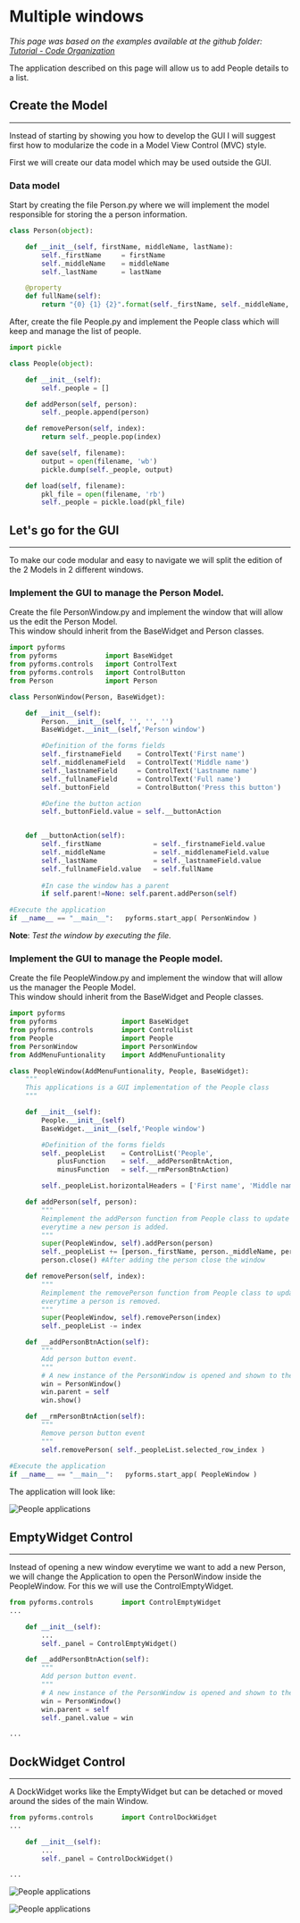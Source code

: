 # Multiple windows

*This page was based on the examples available at the github folder: [Tutorial - Code Organization](https://github.com/UmSenhorQualquer/pyforms/tree/master/tutorials/3.CodeOrganization)*

The application described on this page will allow us to add People details to a list.

## **Create the Model**
***************************

Instead of starting by showing you how to develop the GUI I will suggest first how to modularize the code in a Model View Control (MVC) style.

First we will create our data model which may be used outside the GUI.

### Data model

Start by creating the file Person.py where we will implement the model responsible for storing the a person information.

```python
class Person(object):

	def __init__(self, firstName, middleName, lastName):
		self._firstName 	= firstName
		self._middleName 	= middleName
		self._lastName 		= lastName

	@property 
	def fullName(self):
		return "{0} {1} {2}".format(self._firstName, self._middleName, self._lastName)
```

After, create the file People.py and implement the People class which will keep and manage the list of people.

```python
import pickle

class People(object):

	def __init__(self):
		self._people = []

	def addPerson(self, person):
		self._people.append(person)

	def removePerson(self, index):
		return self._people.pop(index)

	def save(self, filename):
		output = open(filename, 'wb')
		pickle.dump(self._people, output)

	def load(self, filename):
		pkl_file = open(filename, 'rb')
		self._people = pickle.load(pkl_file)
```
  

## **Let's go for the GUI**
***************************

To make our code modular and easy to navigate we will split the edition of the 2 Models in 2 different windows.

### Implement the GUI to manage the Person Model.

Create the file PersonWindow.py and implement the window that will allow us the edit the Person Model.  
This window should inherit from the BaseWidget and Person classes.

```python
import pyforms
from pyforms 			import BaseWidget
from pyforms.controls 	import ControlText
from pyforms.controls 	import ControlButton
from Person 			import Person

class PersonWindow(Person, BaseWidget):

	def __init__(self):
		Person.__init__(self, '', '', '')
		BaseWidget.__init__(self,'Person window')

		#Definition of the forms fields
		self._firstnameField 	= ControlText('First name')
		self._middlenameField  	= ControlText('Middle name')
		self._lastnameField  	= ControlText('Lastname name')
		self._fullnameField  	= ControlText('Full name')
		self._buttonField  		= ControlButton('Press this button')

		#Define the button action
		self._buttonField.value = self.__buttonAction


	def __buttonAction(self):
		self._firstName  			= self._firstnameField.value
		self._middleName 			= self._middlenameField.value
		self._lastName  			= self._lastnameField.value
		self._fullnameField.value 	= self.fullName
		
		#In case the window has a parent
		if self.parent!=None: self.parent.addPerson(self)

#Execute the application
if __name__ == "__main__":	 pyforms.start_app( PersonWindow )
```

**Note**: *Test the window by executing the file.*

### Implement the GUI to manage the People model.

Create the file PeopleWindow.py and implement the window that will allow us the manager the People Model.  
This window should inherit from the BaseWidget and People classes.

```python
import pyforms
from pyforms 				import BaseWidget
from pyforms.controls  		import ControlList
from People 				import People
from PersonWindow 			import PersonWindow
from AddMenuFuntionality 	import AddMenuFuntionality

class PeopleWindow(AddMenuFuntionality, People, BaseWidget):
	"""
	This applications is a GUI implementation of the People class
	"""

	def __init__(self):
		People.__init__(self)
		BaseWidget.__init__(self,'People window')

		#Definition of the forms fields
		self._peopleList	= ControlList('People', 
			plusFunction	= self.__addPersonBtnAction, 
			minusFunction	= self.__rmPersonBtnAction)

		self._peopleList.horizontalHeaders = ['First name', 'Middle name', 'Last name']

	def addPerson(self, person):
		"""
		Reimplement the addPerson function from People class to update the GUI 
		everytime a new person is added.
		"""
		super(PeopleWindow, self).addPerson(person)
		self._peopleList += [person._firstName, person._middleName, person._lastName]
		person.close() #After adding the person close the window

	def removePerson(self, index):
		"""
		Reimplement the removePerson function from People class to update the GUI 
		everytime a person is removed.
		"""
		super(PeopleWindow, self).removePerson(index)
		self._peopleList -= index

	def __addPersonBtnAction(self):
		"""
		Add person button event. 
		"""
		# A new instance of the PersonWindow is opened and shown to the user.
		win = PersonWindow() 
		win.parent = self
		win.show()

	def __rmPersonBtnAction(self):
		"""
		Remove person button event
		"""
		self.removePerson( self._peopleList.selected_row_index ) 
	
#Execute the application
if __name__ == "__main__":	 pyforms.start_app( PeopleWindow )
```

The application will look like:

![People applications](https://raw.githubusercontent.com/UmSenhorQualquer/pyforms/master/docs/imgs/getting-started-5.png?raw=true "Screen")


## **EmptyWidget Control**
***************************

Instead of opening a new window everytime we want to add a new Person, we will change the Application to open the PersonWindow inside the PeopleWindow. For this we will use the ControlEmptyWidget.

```python
from pyforms.controls		import ControlEmptyWidget
...

	def __init__(self):
		...
		self._panel	= ControlEmptyWidget()

	def __addPersonBtnAction(self):
		"""
		Add person button event. 
		"""
		# A new instance of the PersonWindow is opened and shown to the user.
		win = PersonWindow() 
		win.parent = self
		self._panel.value = win

...

```

## **DockWidget Control**
***************************

A DockWidget works like the EmptyWidget but can be detached or moved around the sides of the main Window.

```python
from pyforms.controls		import ControlDockWidget
...

	def __init__(self):
		...
		self._panel	= ControlDockWidget()

...

```

![People applications](https://raw.githubusercontent.com/UmSenhorQualquer/pyforms/master/docs/imgs/getting-started-6.png?raw=true "Screen")

![People applications](https://raw.githubusercontent.com/UmSenhorQualquer/pyforms/master/docs/imgs/getting-started-7.png?raw=true "Screen")
